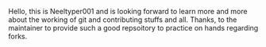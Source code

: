 Hello, this is Neeltyper001 and is looking forward to learn more and more about the working of git and contributing stuffs and all.
Thanks, to the maintainer to provide such a good repsoitory to practice on hands regarding forks.
